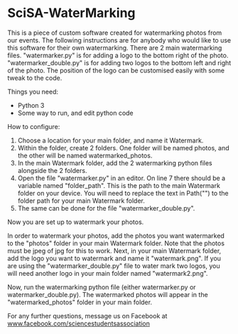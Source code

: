 # SciSA-WaterMarking

This is a piece of custom software created for watermarking photos from our events.
The following instructions are for anybody who would like to use this software for 
their own watermarking. There are 2 main watermarking files. "watermarker.py" is for adding a logo to the bottom right of the photo. "watermarker_double.py" is for adding two logos to the bottom left and right of the photo. The position of the logo can be customised easily with some tweak to the code. 

Things you need: 
- Python 3
- Some way to run, and edit python code

How to configure:

1. Choose a location for your main folder, and name it Watermark. 
2. Within the folder, create 2 folders. One folder will be named photos, and the other will be named watermarked_photos. 
3. In the main Watermark folder, add the 2 watermarking python files alongside the 2 folders. 
4. Open the file "watermarker.py" in an editor. On line 7 there should be a variable named "folder_path". This is the path to the main Watermark folder on your device. You will need to replace the text in Path("") to the folder path for your main Watermark folder. 
5. The same can be done for the file "watermarker_double.py". 

Now you are set up to watermark your photos. 

In order to watermark your photos, add the photos you want watermarked to the "photos" folder in your main Watermark folder.
Note that the photos must be jpeg of jpg for this to work. Next, in your main Watermark folder, add the logo you want to watermark and name it "watermark.png". If you are using the "watermarker_double.py" file to water mark two logos, you will need another logo in your main folder named "watermark2.png". 

Now, run the watermarking python file (either watermarker.py or watermarker_double.py). The watermarked photos will appear in the "watermarked_photos" folder in your main folder.

For any further questions, message us on Facebook at www.facebook.com/sciencestudentsassociation 
